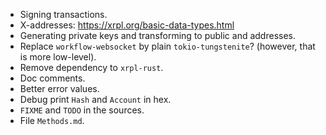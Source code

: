 - Signing transactions.
- X-addresses: https://xrpl.org/basic-data-types.html
- Generating private keys and transforming to public and addresses.
- Replace `workflow-websocket` by plain `tokio-tungstenite`?
  (however, that is more low-level).
- Remove dependency to `xrpl-rust`.
- Doc comments.
- Better error values.
- Debug print `Hash` and `Account` in hex.
- `FIXME` and `TODO` in the sources.
- File `Methods.md`.